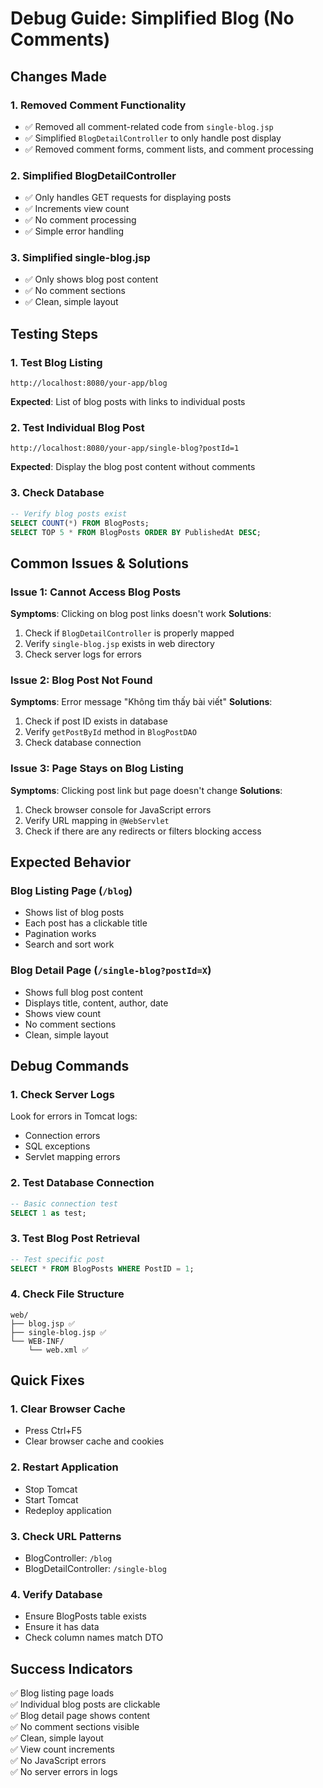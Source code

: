 # Debug Guide: Simplified Blog (No Comments)

## Changes Made

### 1. Removed Comment Functionality
- ✅ Removed all comment-related code from `single-blog.jsp`
- ✅ Simplified `BlogDetailController` to only handle post display
- ✅ Removed comment forms, comment lists, and comment processing

### 2. Simplified BlogDetailController
- ✅ Only handles GET requests for displaying posts
- ✅ Increments view count
- ✅ No comment processing
- ✅ Simple error handling

### 3. Simplified single-blog.jsp
- ✅ Only shows blog post content
- ✅ No comment sections
- ✅ Clean, simple layout

## Testing Steps

### 1. Test Blog Listing
```
http://localhost:8080/your-app/blog
```
**Expected**: List of blog posts with links to individual posts

### 2. Test Individual Blog Post
```
http://localhost:8080/your-app/single-blog?postId=1
```
**Expected**: Display the blog post content without comments

### 3. Check Database
```sql
-- Verify blog posts exist
SELECT COUNT(*) FROM BlogPosts;
SELECT TOP 5 * FROM BlogPosts ORDER BY PublishedAt DESC;
```

## Common Issues & Solutions

### Issue 1: Cannot Access Blog Posts
**Symptoms**: Clicking on blog post links doesn't work
**Solutions**:
1. Check if `BlogDetailController` is properly mapped
2. Verify `single-blog.jsp` exists in web directory
3. Check server logs for errors

### Issue 2: Blog Post Not Found
**Symptoms**: Error message "Không tìm thấy bài viết"
**Solutions**:
1. Check if post ID exists in database
2. Verify `getPostById` method in `BlogPostDAO`
3. Check database connection

### Issue 3: Page Stays on Blog Listing
**Symptoms**: Clicking post link but page doesn't change
**Solutions**:
1. Check browser console for JavaScript errors
2. Verify URL mapping in `@WebServlet`
3. Check if there are any redirects or filters blocking access

## Expected Behavior

### Blog Listing Page (`/blog`)
- Shows list of blog posts
- Each post has a clickable title
- Pagination works
- Search and sort work

### Blog Detail Page (`/single-blog?postId=X`)
- Shows full blog post content
- Displays title, content, author, date
- Shows view count
- No comment sections
- Clean, simple layout

## Debug Commands

### 1. Check Server Logs
Look for errors in Tomcat logs:
- Connection errors
- SQL exceptions
- Servlet mapping errors

### 2. Test Database Connection
```sql
-- Basic connection test
SELECT 1 as test;
```

### 3. Test Blog Post Retrieval
```sql
-- Test specific post
SELECT * FROM BlogPosts WHERE PostID = 1;
```

### 4. Check File Structure
```
web/
├── blog.jsp ✅
├── single-blog.jsp ✅
└── WEB-INF/
    └── web.xml ✅
```

## Quick Fixes

### 1. Clear Browser Cache
- Press Ctrl+F5
- Clear browser cache and cookies

### 2. Restart Application
- Stop Tomcat
- Start Tomcat
- Redeploy application

### 3. Check URL Patterns
- BlogController: `/blog`
- BlogDetailController: `/single-blog`

### 4. Verify Database
- Ensure BlogPosts table exists
- Ensure it has data
- Check column names match DTO

## Success Indicators

✅ Blog listing page loads  
✅ Individual blog posts are clickable  
✅ Blog detail page shows content  
✅ No comment sections visible  
✅ Clean, simple layout  
✅ View count increments  
✅ No JavaScript errors  
✅ No server errors in logs 